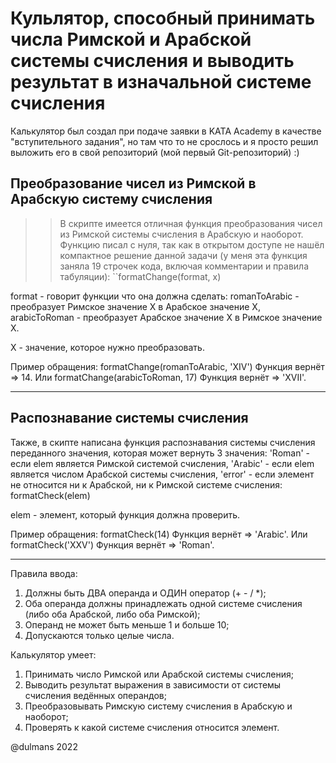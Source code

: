 # Кульлятор, способный принимать числа Римской и Арабской системы счисления и выводить результат в изначальной системе счисления
Калькулятор был создал при подаче заявки в KATA Academy в качестве "вступительного задания", но там что то не срослось и я просто решил выложить его в свой репозиторий (мой первый Git-репозиторий) :)

## Преобразование чисел из Римской в Арабскую систему счисления
>> В скрипте имеется отличная функция преобразования чисел из Римской системы счисления в Арабскую и наоборот. Функцию писал с нуля, так как в открытом доступе не нашёл компактное решение данной задачи (у меня эта функция заняла 19 строчек кода, включая комментарии и правила табуляции):
``formatChange(format, x)

format - говорит функции что она должна сделать:
romanToArabic - преобразует Римское значение X в Арабское значение X,
arabicToRoman - преобразует Арабское значение X в Римское значение X.

X - значение, которое нужно преобразовать.

Пример обращения: formatChange(romanToArabic, 'XIV')
Функция вернёт => 14.
Или formatChange(arabicToRoman, 17)
Функция вернёт => 'XVII'.
____
## Распознавание системы счисления
Также, в скипте написана функция распознавания системы счисления переданного значения, которая может вернуть 3 значения: 'Roman' - если elem является Римской системой счисления, 'Arabic' - если elem является числом Арабской системы счисления, 'error' - если элемент не относится ни к Арабской, ни к Римской системе счисления:
formatCheck(elem)

elem - элемент, который функция должна проверить.

Пример обращения: formatCheck(14)
Функция вернёт => 'Arabic'.
Или formatCheck('XXV')
Функция вернёт => 'Roman'.
____
Правила ввода:
1. Должны быть ДВА операнда и ОДИН оператор (+ - / *);
2. Оба операнда должны принадлежать одной системе счисления (либо оба Арабской, либо оба Римской);
3. Операнд не может быть меньше 1 и больше 10;
4. Допускаются только целые числа.

Калькулятор умеет:
1. Принимать число Римской или Арабской системы счисления;
2. Выводить результат выражения в зависимости от системы счисления ведённых операндов;
3. Преобразовывать Римскую систему счисления в Арабскую и наоборот;
4. Проверять к какой системе счисления относится элемент.

@dulmans 2022
